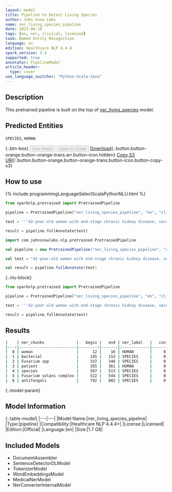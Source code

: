 ```yaml
---
layout: model
title: Pipeline to Detect Living Species
author: John Snow Labs
name: ner_living_species_pipeline
date: 2023-06-16
tags: [en, ner, clinical, licensed]
task: Named Entity Recognition
language: en
edition: Healthcare NLP 4.4.4
spark_version: 3.4
supported: true
annotator: PipelineModel
article_header:
  type: cover
use_language_switcher: "Python-Scala-Java"
---
```


## Description

This pretrained pipeline is built on the top of [ner_living_species](https://nlp.johnsnowlabs.com/2022/06/22/ner_living_species_en_3_0.html) model.

## Predicted Entities
`SPECIES`, `HUMAN`



{:.btn-box}
<button class="button button-orange" disabled>Live Demo</button>
<button class="button button-orange" disabled>Open in Colab</button>
[Download](https://s3.amazonaws.com/auxdata.johnsnowlabs.com/clinical/models/ner_living_species_pipeline_en_4.4.4_3.4_1686939362418.zip){:.button.button-orange.button-orange-trans.arr.button-icon.hidden}
[Copy S3 URI](s3://auxdata.johnsnowlabs.com/clinical/models/ner_living_species_pipeline_en_4.4.4_3.4_1686939362418.zip){:.button.button-orange.button-orange-trans.button-icon.button-copy-s3}

## How to use

<div class="tabs-box" markdown="1">
{% include programmingLanguageSelectScalaPythonNLU.html %}

```python
from sparknlp.pretrained import PretrainedPipeline

pipeline = PretrainedPipeline("ner_living_species_pipeline", "en", "clinical/models")

text = '''42-year-old woman with end-stage chronic kidney disease, secondary to lupus nephropathy, and on peritoneal dialysis. History of four episodes of bacterial peritonitis and change of Tenckhoff catheter six months prior to admission due to catheter dysfunction. Three peritoneal fluid samples during her hospitalisation tested positive for Fusarium spp. The patient responded favourably and continued outpatient treatment with voriconazole (4mg/kg every 12 hours orally). All three isolates were identified as species of the Fusarium solani complex. In vitro susceptibility to itraconazole, voriconazole and posaconazole, according to Clinical and Laboratory Standards Institute - CLSI (M38-A) methodology, showed a minimum inhibitory concentration (MIC) in all three isolates and for all three antifungals of >16 μg/mL.'''

result = pipeline.fullAnnotate(text)
```
```scala
import com.johnsnowlabs.nlp.pretrained.PretrainedPipeline

val pipeline = new PretrainedPipeline("ner_living_species_pipeline", "en", "clinical/models")

val text = "42-year-old woman with end-stage chronic kidney disease, secondary to lupus nephropathy, and on peritoneal dialysis. History of four episodes of bacterial peritonitis and change of Tenckhoff catheter six months prior to admission due to catheter dysfunction. Three peritoneal fluid samples during her hospitalisation tested positive for Fusarium spp. The patient responded favourably and continued outpatient treatment with voriconazole (4mg/kg every 12 hours orally). All three isolates were identified as species of the Fusarium solani complex. In vitro susceptibility to itraconazole, voriconazole and posaconazole, according to Clinical and Laboratory Standards Institute - CLSI (M38-A) methodology, showed a minimum inhibitory concentration (MIC) in all three isolates and for all three antifungals of >16 μg/mL."

val result = pipeline.fullAnnotate(text)
```

{:.nlu-block}
```python
from sparknlp.pretrained import PretrainedPipeline

pipeline = PretrainedPipeline("ner_living_species_pipeline", "en", "clinical/models")

text = '''42-year-old woman with end-stage chronic kidney disease, secondary to lupus nephropathy, and on peritoneal dialysis. History of four episodes of bacterial peritonitis and change of Tenckhoff catheter six months prior to admission due to catheter dysfunction. Three peritoneal fluid samples during her hospitalisation tested positive for Fusarium spp. The patient responded favourably and continued outpatient treatment with voriconazole (4mg/kg every 12 hours orally). All three isolates were identified as species of the Fusarium solani complex. In vitro susceptibility to itraconazole, voriconazole and posaconazole, according to Clinical and Laboratory Standards Institute - CLSI (M38-A) methodology, showed a minimum inhibitory concentration (MIC) in all three isolates and for all three antifungals of >16 μg/mL.'''

result = pipeline.fullAnnotate(text)
```
</div>

## Results

```bash
|    | ner_chunks              |   begin |   end | ner_label   |   confidence |
|---:|:------------------------|--------:|------:|:------------|-------------:|
|  0 | woman                   |      12 |    16 | HUMAN       |     0.9993   |
|  1 | bacterial               |     145 |   153 | SPECIES     |     0.9815   |
|  2 | Fusarium spp            |     337 |   348 | SPECIES     |     0.9644   |
|  3 | patient                 |     355 |   361 | HUMAN       |     0.9984   |
|  4 | species                 |     507 |   513 | SPECIES     |     0.8838   |
|  5 | Fusarium solani complex |     522 |   544 | SPECIES     |     0.748667 |
|  6 | antifungals             |     792 |   802 | SPECIES     |     0.9847   |
```

{:.model-param}
## Model Information

{:.table-model}
|---|---|
|Model Name:|ner_living_species_pipeline|
|Type:|pipeline|
|Compatibility:|Healthcare NLP 4.4.4+|
|License:|Licensed|
|Edition:|Official|
|Language:|en|
|Size:|1.7 GB|

## Included Models

- DocumentAssembler
- SentenceDetectorDLModel
- TokenizerModel
- WordEmbeddingsModel
- MedicalNerModel
- NerConverterInternalModel